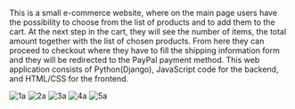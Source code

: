 This is a small e-commerce website, where on the main page users have the possibility to choose from the list of products and to add them to the cart. 
At the next step in the cart, they will see the number of items, the total amount together with the list of chosen products. From here they can 
proceed to checkout where they have to fill the shipping information form and they will be redirected to the PayPal payment method. This web application 
consists of Python(Django), JavaScript code for the backend, and HTML/CSS for the frontend.


![1a](https://user-images.githubusercontent.com/69143183/109128418-653fde80-7747-11eb-9639-2eb937d5fc69.png)
![2a](https://user-images.githubusercontent.com/69143183/109128430-67a23880-7747-11eb-925b-8ff897644150.png)
![3a](https://user-images.githubusercontent.com/69143183/109128443-696bfc00-7747-11eb-9207-6953b9107f6f.png)
![4a](https://user-images.githubusercontent.com/69143183/109128453-6bce5600-7747-11eb-80b0-ce6dca00ad9b.png)
![5a](https://user-images.githubusercontent.com/69143183/109128458-6ec94680-7747-11eb-8a81-8ff5dee403d9.png)
